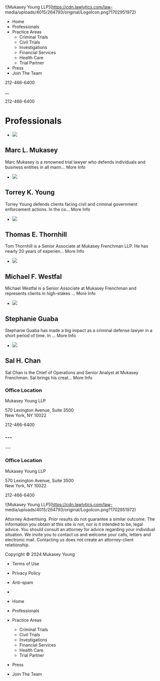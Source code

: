 ![Mukasey Young LLP](https://cdn.lawlytics.com/law-
media/uploads/4015/264793/original/LogoIcon.png?1702951972)

  * Home
  * Professionals
  * Practice Areas
    * Criminal Trials
    * Civil Trials
    * Investigations
    * Financial Services
    * Health Care
    * Trial Partner
  * Press
  * Join The Team

212-466-6400

__

212-466-6400

# Professionals

  * ![](https://cdn.lawlytics.com/law-media/uploads/4015/238625/small/m-mulasey-1.jpg?1686341439)

## Marc L. Mukasey

Marc Mukasey is a renowned trial lawyer who defends individuals and business
entities in all mann... More Info

  * ![](https://cdn.lawlytics.com/law-media/uploads/4015/238623/small/torrey-young.jpg?1686341313)

## Torrey K. Young

Torrey Young defends clients facing civil and criminal government enforcement
actions.  In the co... More Info

  * ![](https://cdn.lawlytics.com/law-media/uploads/4015/238622/small/tom.jpg?1686341214)

## Thomas E. Thornhill

Tom Thornhill is a Senior Associate at Mukasey Frenchman LLP.  He has nearly
20 years of experien... More Info

  * ![](https://cdn.lawlytics.com/law-media/uploads/4015/240500/small/Westfal3.jpg?1687872688)

## Michael F. Westfal

Michael Westfal is a Senior Associate at Mukasey Frenchman and represents
clients in high-stakes ... More Info

  * ![](https://cdn.lawlytics.com/law-media/uploads/4015/238621/small/Mukasey-Frenchman-Sklaroff-1-1-1.png?1686341154)

## Stephanie Guaba

Stephanie Guaba has made a big impact as a criminal defense lawyer in a short
period of time. In ... More Info

  * ![](https://cdn.lawlytics.com/law-media/uploads/4015/238620/small/sal_chan_headshot_bg_gray.jpg?1686341047)

## Sal H. Chan

Sal Chan is the Chief of Operations and Senior Analyst at Mukasey Frenchman.
Sal brings his creat... More Info

### Office Location

Mukasey Young LLP  

570 Lexington Avenue, Suite 3500  
New York, NY 10022  

212-466-6400

### \---

\---

### Office Location

Mukasey Young LLP  

570 Lexington Avenue, Suite 3500  
New York, NY 10022  

212-466-6400

![Mukasey Young LLP](https://cdn.lawlytics.com/law-
media/uploads/4015/264793/original/LogoIcon.png?1702951972)

Attorney Advertising. Prior results do not guarantee a similar outcome. The
information you obtain at this site is not, nor is it intended to be, legal
advice. You should consult an attorney for advice regarding your individual
situation. We invite you to contact us and welcome your calls, letters and
electronic mail. Contacting us does not create an attorney-client
relationship.

Copyright © 2024 Mukasey Young

  * Terms of Use
  * Privacy Policy
  * Anti-spam

  * 

  * Home
  * Professionals
  * Practice Areas
    * Criminal Trials
    * Civil Trials
    * Investigations
    * Financial Services
    * Health Care
    * Trial Partner
  * Press
  * Join The Team

